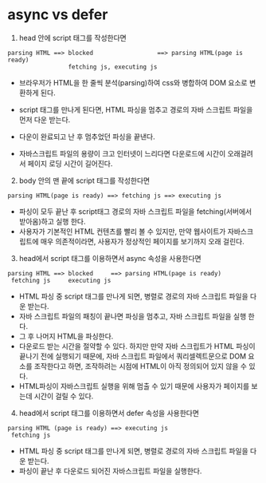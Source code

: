 # async vs defer

1. head 안에 script 태그를 작성한다면

```
parsing HTML ==> blocked                  ==> parsing HTML(page is ready)
                 fetching js, executing js  
```

- 브라우저가 HTML을 한 줄씩 분석(parsing)하여 css와 병합하여 DOM 요소로 변환하게 된다. 

- script 태그를 만나게 된다면, HTML 파싱을 멈추고 경로의 자바 스크립트 파일을 먼저 다운 받는다. 
- 다운이 완료되고 난 후 멈추었던 파싱을 끝낸다.

- 자바스크립트 파일의 용량이 크고 인터넷이 느리다면 다운로드에 시간이 오래걸려서 페이지 로딩 시간이 길어진다.



2. body 안의 맨 끝에 script 태그를 작성한다면

```
parsing HTML(page is ready) ==> fetching js ==> executing js
```

- 파싱이 모두 끝난 후 script태그 경로의 자바 스크립트 파일을 fetching(서버에서 받아옴)하고 실행 한다.
- 사용자가 기본적인 HTML 컨텐츠를 빨리 볼 수 있지만, 만약 웹사이트가 자바스크립트에 매우 의존적이라면, 사용자가 정상적인 페이지를 보기까지 오래 걸린다.



3. head에서 script 태그를 이용하면서 async 속성을 사용한다면

```
parsing HTML ==> blocked     ==> parsing HTML(page is ready)
 fetching js     executing js   
```

- HTML 파싱 중 script 태그를 만나게 되면, 병렬로 경로의 자바 스크립트 파일을 다운 받는다.
- 자바 스크립트 파일의 패칭이 끝나면 파싱을 멈추고, 자바 스크립트 파일을 실행 한다.
- 그 후 나머지 HTML을 파싱한다.
- 다운로드 받는 시간을 절약할 수 있다. 하지만 만약 자바 스크립트가  HTML 파싱이 끝나기 전에 실행되기 때문에, 자바 스크립트 파일에서 쿼리셀렉트문으로 DOM 요소를 조작한다고 하면, 조작하려는 시점에 HTML이 아직 정의되어 있지 않을 수 있다. 
- HTML파싱이 자바스크립트 실행을 위해 멈출 수 있기 때문에 사용자가 페이지를 보는데 시간이 걸릴 수 있다.



4. head에서 script 태그를 이용하면서 defer 속성을 사용한다면

```
parsing HTML (page is ready) ==> executing js
 fetching js
```

- HTML 파싱 중 script 태그를 만나게 되면, 병렬로 경로의 자바 스크립트 파일을 다운 받는다.
- 파싱이 끝난 후 다운로드 되어진 자바스크립트 파일을 실행한다.

